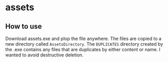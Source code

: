 # assets
## How to use
Download assets.exe and plop the file anywhere. The files are copied to a new directory called `AssetsDirectory`.
The `DUPLICATES` directory created by the .exe contains any files that are duplicates by either content or name. I wanted to avoid destructive deletion.
